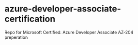 # azure-developer-associate-certification
Repo for Microsoft Certified: Azure Developer Associate AZ-204 preperation
